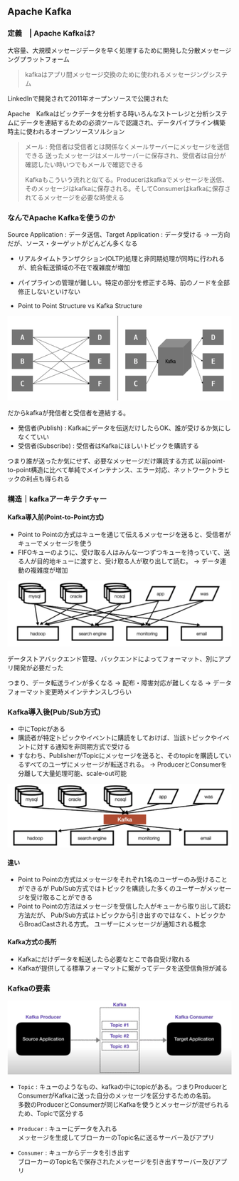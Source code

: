 ## Apache Kafka

### 定義　| Apache Kafkaは?

大容量、大規模メッセージデータを早く処理するために開発した分散メッセージングプラットフォーム

> kafkaはアプリ間メッセージ交換のために使われるメッセージングシステム

LinkedInで開発されて2011年オープンソースで公開された

Apache　Kafkaはビックデータを分析する時いろんなストーレジと分析システムにデータを連結するための必須ツールで認識され、データパイプライン構築時主に使われるオープンソースソルション


> メール : 発信者は受信者とは関係なくメールサーバーにメッセージを送信できる
> 送ったメッセージはメールサーバーに保存され、受信者は自分が確認したい時いつでもメールで確認できる
> 
> Kafkaもこういう流れと似てる。Producerはkafkaでメッセージを送信、そのメッセージはkafkaに保存される。そしてConsumerはkafkaに保存されてるメッセージを必要な時使える
 
### なんでApache Kafkaを使うのか

Source Application : データ送信、Target Application : データ受ける → 一方向だが、ソース・ターゲットがどんどん多くなる

* リアルタイムトランザクション(OLTP)処理と非同期処理が同時に行われるが、統合転送領域の不在で複雑度が増加
* パイプラインの管理が難しい。特定の部分を修正する時、前のノードを全部修正しないといけない

* Point to Point Structure vs Kafka Structure

![point_to_point_vs_kaf](./assets/point_to_point_vs_kaf.png)
 
だからkafkaが発信者と受信者を連結する。

* 発信者(Publish) : Kafkaにデータを伝送だけしたらOK、誰が受けるか気にしなくていい
* 受信者(Subscribe) : 受信者はKafkaにほしいトピックを購読する

つまり誰が送ったか気にせず、必要なメッセージだけ購読する方式
以前point-to-point構造に比べて単純でメインテナンス、エラー対応、ネットワークトラヒックの利点も得られる

### 構造｜kafkaアーキテクチャー
 
#### Kafka導入前(Point-to-Point方式)
- Point to Pointの方式はキューを通じて伝えるメッセージを送ると、受信者がキューでメッセージを使う
- FIFOキューのように、受け取る人はみんな一つずつキューを持っていて、送る人が目的地キューに渡すと、受け取る人が取り出して読む。
→ データ連動の複雑度が増加

![point_to_point](./assets/point_to_point.png)

データストアバックエンド管理、バックエンドによってフォーマット、別にアプリ開発が必要だった

つまり、データ転送ラインが多くなる → 配布・障害対応が難しくなる → データフォーマット変更時メインテナンスしづらい

### Kafka導入後(Pub/Sub方式)

* 中にTopicがある
* 購読者が特定トピックやイベントに購読をしておけば、当該トピックやイベントに対する通知を非同期方式で受ける
* すなわち、PublisherがTopicにメッセージを送ると、そのtopicを購読しているすべてのユーザにメッセージが転送される。
→ ProducerとConsumerを分離して大量処理可能、scale-out可能

![kafka](./assets/kafka.png)

#### 違い

* Point to Pointの方式はメッセージをそれぞれ1名のユーザーのみ受けることができるが
  Pub/Sub方式ではトピックを購読した多くのユーザーがメッセージを受け取ることができる
* Point to Pointの方法はメッセージを受信した人がキューから取り出して読む方法だが、
  Pub/Sub方式はトピックから引き出すのではなく、トピックからBroadCastされる方式。 ユーザーにメッセージが通知される概念

#### Kafka方式の長所

* Kafkaにだけデータを転送したら必要なとこで各自受け取れる
* Kafkaが提供してる標準フォーマットに繋がってデータを送受信負担が減る


### Kafkaの要素

![kafka_flow](./assets/kafka_flow.png)

* `Topic` : キューのようなもの、kafkaの中にtopicがある。つまりProducerとConsumerがKafkaに送った自分のメッセージを区分するための名前。<br> 
  多数のProducerとConsumerが同じKafkaを使うとメッセージが混ぜられるため、Topicで区分する

* `Producer` : キューにデータを入れる<br>
  メッセージを生成してブローカーのTopic名に送るサーバー及びアプリ
	
* `Consumer` : キューからデータを引き出す<br>
  ブローカーのTopic名で保存されたメッセージを引き出すサーバー及びアプリ